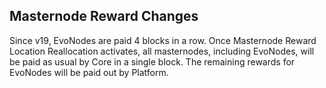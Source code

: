 Masternode Reward Changes
-------------------------

Since v19, EvoNodes are paid 4 blocks in a row.
Once Masternode Reward Location Reallocation activates, all masternodes, including EvoNodes, will be paid as usual by Core in a single block. The remaining rewards for EvoNodes will be paid out by Platform.